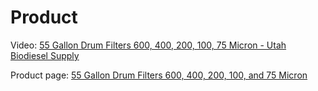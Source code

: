# Product
Video: [55 Gallon Drum Filters 600, 400, 200, 100, 75 Micron - Utah Biodiesel Supply](https://youtu.be/0hfVIHpqWGc)

Product page: [55 Gallon Drum Filters 600, 400, 200, 100, and 75 Micron](https://www.utahbiodieselsupply.com/filters55gallon.php)

